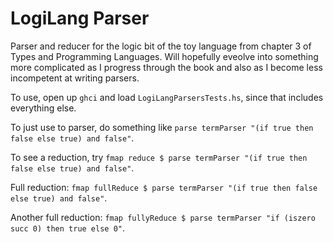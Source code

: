 LogiLang Parser
===============

Parser and reducer for the logic bit of the toy language from chapter 3 of Types and Programming Languages.
Will hopefully eveolve into something more complicated as I progress through the book and also as I become less incompetent at writing parsers.

To use, open up `ghci` and load `LogiLangParsersTests.hs`, since that includes everything else.

To just use to parser, do something like `parse termParser "(if true then false else true) and false"`.

To see a reduction, try `fmap reduce $ parse termParser "(if true then false else true) and false"`.

Full reduction: `fmap fullReduce $ parse termParser "(if true then false else true) and false"`.

Another full reduction: `fmap fullyReduce $ parse termParser "if (iszero succ 0) then true else 0"`.
